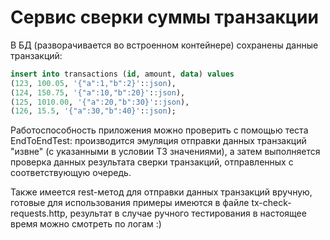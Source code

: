 # Сервис сверки суммы транзакции

В БД (разворачивается во встроенном контейнере) сохранены данные транзакций:

```sql
insert into transactions (id, amount, data) values
(123, 100.05, '{"a":1,"b":2}'::json),
(124, 150.75, '{"a":10,"b":20}'::json),
(125, 1010.00, '{"a":20,"b":30}'::json),
(126, 15.5, '{"a":30,"b":40}'::json);
```

Работоспособность приложения можно проверить с помощью теста EndToEndTest: 
производится эмуляция отправки данных транзакций "извне" (с указанными в условии ТЗ значениями),
а затем выполняется проверка данных результата сверки транзакций, отправленных с соответствующую очередь.

Также имеется rest-метод для отправки данных транзакций вручную, готовые для использования примеры имеются
в файле tx-check-requests.http, результат в случае ручного тестирования в настоящее время можно смотреть по логам :)